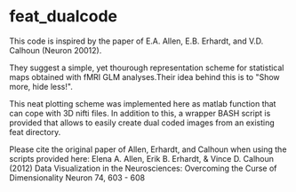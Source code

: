 feat_dualcode
=======

This code is inspired by the paper of E.A. Allen, E.B. Erhardt, and V.D. Calhoun (Neuron 20012). 

They suggest a simple, yet thourough representation scheme for statistical maps obtained with fMRI GLM analyses.Their idea behind this is to "Show more, hide less!". 

This neat plotting scheme was implemented here as matlab function that can cope with 3D nifti files. In addition to this, a wrapper BASH script is provided that allows to easily create dual coded images from an existing feat directory.

Please cite the original paper of Allen, Erhardt, and Calhoun when using the scripts provided here:
    Elena A. Allen, Erik B. Erhardt, & Vince D. Calhoun (2012)
    Data Visualization in the Neurosciences: Overcoming the Curse of Dimensionality
    Neuron 74, 603 - 608
